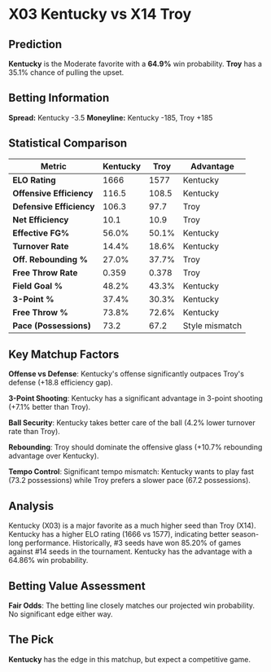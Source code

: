 # X03 Kentucky vs X14 Troy

## Prediction
**Kentucky** is the Moderate favorite with a **64.9%** win probability.
**Troy** has a 35.1% chance of pulling the upset.

## Betting Information
**Spread:** Kentucky -3.5
**Moneyline:** Kentucky -185, Troy +185

## Statistical Comparison

| Metric | Kentucky | Troy | Advantage |
|--------|-----------------|-----------------|----------|
| **ELO Rating** | 1666 | 1577 | Kentucky |
| **Offensive Efficiency** | 116.5 | 108.5 | Kentucky |
| **Defensive Efficiency** | 106.3 | 97.7 | Troy |
| **Net Efficiency** | 10.1 | 10.9 | Troy |
| **Effective FG%** | 56.0% | 50.1% | Kentucky |
| **Turnover Rate** | 14.4% | 18.6% | Kentucky |
| **Off. Rebounding %** | 27.0% | 37.7% | Troy |
| **Free Throw Rate** | 0.359 | 0.378 | Troy |
| **Field Goal %** | 48.2% | 43.3% | Kentucky |
| **3-Point %** | 37.4% | 30.3% | Kentucky |
| **Free Throw %** | 73.8% | 72.6% | Kentucky |
| **Pace (Possessions)** | 73.2 | 67.2 | Style mismatch |

## Key Matchup Factors

**Offense vs Defense**: Kentucky's offense significantly outpaces Troy's defense (+18.8 efficiency gap).

**3-Point Shooting**: Kentucky has a significant advantage in 3-point shooting (+7.1% better than Troy).

**Ball Security**: Kentucky takes better care of the ball (4.2% lower turnover rate than Troy).

**Rebounding**: Troy should dominate the offensive glass (+10.7% rebounding advantage over Kentucky).

**Tempo Control**: Significant tempo mismatch: Kentucky wants to play fast (73.2 possessions) while Troy prefers a slower pace (67.2 possessions).

## Analysis

Kentucky (X03) is a major favorite as a much higher seed than Troy (X14). Kentucky has a higher ELO rating (1666 vs 1577), indicating better season-long performance. Historically, #3 seeds have won 85.20% of games against #14 seeds in the tournament. Kentucky has the advantage with a 64.86% win probability.

## Betting Value Assessment

**Fair Odds**: The betting line closely matches our projected win probability. No significant edge either way.

## The Pick

**Kentucky** has the edge in this matchup, but expect a competitive game.

